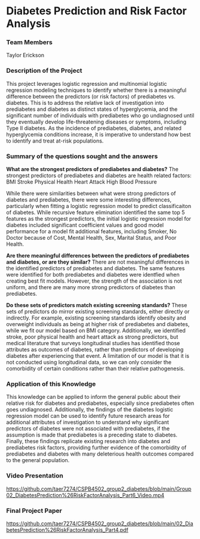 # Diabetes Prediction and Risk Factor Analysis

### Team Members
Taylor Erickson 

### Description of the Project
This project leverages logistic regression and multinomial logistic regression modeling techniques to identify whether there is a meaningful difference between the predictors (or risk factors) of prediabetes vs. diabetes. This is to address the relative lack of investigation into prediabetes and diabetes as distinct states of hyperglycemia, and the significant number of individuals with prediabetes who go undiagnosed until they eventually develop life-threatening diseases or symptoms, including Type II diabetes. As the incidence of prediabetes, diabetes, and related hyperglycemia conditions increase, it is imperative to understand how best to identify and treat at-risk populations. 

### Summary of the questions sought and the answers

__What are the strongest predictors of prediabetes and diabetes?__
The strongest predictors of prediabetes and diabetes are health related factors:
BMI
Stroke
Physical Health
Heart Attack
High Blood Pressure


While there were similarities between what were strong predictors of diabetes and prediabetes, there were some interesting differences, particularly when fitting a logistic regression model to predict classificaiton of diabetes. While recursive feature elimination identified the same top 5 features as the strongest predictors, the initial logistic regression model for diabetes included significant coefficient values and good model performance for a model fit additional features, including Smoker, No Doctor because of Cost, Mental Health, Sex, Marital Status, and Poor Health.

__Are there meaningful differences between the predictors of prediabetes and diabetes, or are they similar?__
There are not meaningful differences in the identified predictors of prediabetes and diabetes. The same features were identified for both prediabetes and diabetes were identfied when creating best fit models. However, the strength of the association is not uniform, and there are many more strong predictors of diabetes than prediabetes. 


__Do these sets of predictors match existing screening standards?__
These sets of predictors do mirror existing screening standards, either directly or indirectly. For example, existing screening standards identify obesity and overweight individuals as being at higher risk of prediabetes and diabetes, while we fit our model based on BMI category. Additionally, we identified stroke, poor physical health and heart attack as strong predictors, but medical literature that surveys longitudinal studies has identified those attributes as outcomes of diabetes, rather than predictors of developing diabetes after experiencing that event. A limitation of our model is that it is not conducted using longitudinal data, so we can only consider the comorbidity of certain conditions rather than their relative pathogenesis. 

### Application of this Knowledge
This knowledge can be applied to inform the general public about their relative risk for diabetes and prediabetes, especially since prediabetes often goes undiagnosed. Additionally, the findings of the diabetes logistic regression model can be used to identify future research areas for additional attributes of investigation to understand why significant predictors of diabetes were not associated with prediabetes, if the assumption is made that prediabetes is a preceding state to diabetes. Finally, these findings replicate existing research into diabetes and prediabetes risk factors, providing further evidence of the comorbidity of prediabetes and diabetes with many deleterious health outcomes compared to the general population. 

### Video Presentation
https://github.com/taer7274/CSPB4502_group2_diabetes/blob/main/Group02_DiabetesPrediction%26RiskFactorAnalysis_Part6_Video.mp4

### Final Project Paper

https://github.com/taer7274/CSPB4502_group2_diabetes/blob/main/02_DiabetesPrediction%26RiskFactorAnalysis_Part4.pdf
